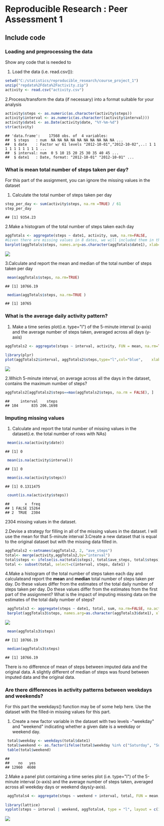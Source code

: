 Reproducible Research : Peer Assessment 1
================

Include code
------------

### **Loading and preprocessing the data**

Show any code that is needed to
1. Load the data (i.e. read.csv()):

``` r
setwd("C:/statistics/reproducible_research/course_project_1")
unzip("repdata%2Fdata%2Factivity.zip")
activity <- read.csv("activity.csv")
```

2.Process/transform the data (if necessary) into a format suitable for your analysis

``` r
activity$steps <- as.numeric(as.character(activity$steps))
activity$interval <- as.numeric(as.character((activity$interval)))
activity$date1 <- as.Date(activity$date, "%Y-%m-%d")
str(activity)
```

    ## 'data.frame':    17568 obs. of  4 variables:
    ##  $ steps   : num  NA NA NA NA NA NA NA NA NA NA ...
    ##  $ date    : Factor w/ 61 levels "2012-10-01","2012-10-02",..: 1 1 1 1 1 1 1 1 1 1 ...
    ##  $ interval: num  0 5 10 15 20 25 30 35 40 45 ...
    ##  $ date1   : Date, format: "2012-10-01" "2012-10-01" ...

### **What is mean total number of steps taken per day?**

For this part of the assignment, you can ignore the missing values in the dataset
1. Calculate the total number of steps taken per day

``` r
step_per_day <- sum(activity$steps, na.rm =TRUE) / 61 
step_per_day
```

    ## [1] 9354.23

2.Make a histogram of the total number of steps taken each day

``` r
aggTotals <- aggregate(steps ~ date1, activity, sum, na.rm=FALSE,       na.action=NULL )
#Given there are missing values in 8 dates, we will included them in the aggTotals  
barplot(aggTotals$steps, names.arg=as.character(aggTotals$date1), xlab="Date", ylab="Number of steps", main="Total Number of Steps Taken Each Day ")
```

![](instructions_fig/unnamed-chunk-4-1.png)

3.Calculate and report the mean and median of the total number of steps taken per day

``` r
 mean(aggTotals$steps, na.rm=TRUE) 
```

    ## [1] 10766.19

``` r
 median(aggTotals$steps, na.rm=TRUE )
```

    ## [1] 10765

### **What is the average daily activity pattern?**

1.  Make a time series plot(i.e. type="l") of the 5-minute interval (x-axis) and the average number of steps taken, averaged across all days (y-axis)

``` r
aggTotals2 <- aggregate(steps ~ interval, activity, FUN = mean, na.rm=TRUE)
 
library(plyr)
plot(aggTotals2$interval, aggTotals2$steps,type="l",col="blue",    xlab="Five Minute Interval", ylab="Number of steps",main="5-minute interval and the average number of steps taken across all days")
```

![](instructions_fig/unnamed-chunk-6-1.png)

2.Which 5-minute interval, on average across all the days in the dataset, contains the maximum number of steps?

``` r
aggTotals2[aggTotals2$steps==max(aggTotals2$steps, na.rm = FALSE), ]
```

    ##     interval    steps
    ## 104      835 206.1698

### **Imputing missing values**

1.  Calculate and report the total number of missing values in the dataset(i.e. the total number of rows with NAs)

``` r
 mean(is.na(activity$date))
```

    ## [1] 0

``` r
 mean(is.na(activity$interval))
```

    ## [1] 0

``` r
 mean(is.na(activity$steps))
```

    ## [1] 0.1311475

``` r
 count(is.na(activity$steps))
```

    ##       x  freq
    ## 1 FALSE 15264
    ## 2  TRUE  2304

2304 missing values in the dataset.

2.Devise a strategy for filling in all of the missing values in the dataset. I will use the mean for that 5-minute interval
3.Create a new dataset that is equal to the original dataset but with the missing data filled in.

``` r
aggTotals2 <-setnames(aggTotals2, 2, "ave_steps")
total<- merge(activity,aggTotals2,by="interval") 
total$steps <- ifelse(is.na(total$steps), total$ave_steps, total$steps)
total <- subset(total, select=c(interval, steps, date1) )
```

4.Make a histogram of the total number of steps taken each day and calculateand report the **mean** and **median** total number of steps taken per day. Do these values differ from the estimates of the total daily number of steps taken per day. Do these values differ from the estimates from the first part of the assignment? What is the impact of imputing missing data on the estimates of the total daily number of steps?

``` r
 aggTotals3 <- aggregate(steps ~ date1, total, sum, na.rm=FALSE, na.action=NULL )
 barplot(aggTotals3$steps, names.arg=as.character(aggTotals3$date1), xlab="Date", ylab="Number of steps", main="Total Number of Steps Taken Each Day")
```

![](instructions_fig/unnamed-chunk-10-1.png)

``` r
 mean(aggTotals3$steps) 
```

    ## [1] 10766.19

``` r
 median(aggTotals3$steps)
```

    ## [1] 10766.19

There is no difference of mean of steps between imputed data and the original data. A slightly different of median of steps was found between imputed data and the original data.

### **Are there differences in activity patterns between weekdays and weekends?**

For this part the weekdays() function may be of some help here. Use the dataset with the filled-in missing values for this part.
1. Create a new factor variable in the dataset with two levels -"weekday" and "weekend" indicating whether a given date is a weekday or weekend day.

``` r
 total$weekday <- weekdays(total$date1)
 total$weekend <- as.factor(ifelse(total$weekday %in% c("Saturday", "Sunday"), "yes", "no"))
 table(total$weekend)
```

    ## 
    ##    no   yes 
    ## 12960  4608

2.Make a panel plot containing a time series plot (i.e. type="l") of the 5-minute interval (x-axis) and the average number of steps taken, averaged across all weekday days or weekend days(y-axis).

``` r
 aggTotals4 <- aggregate(steps ~ weekend + interval, total, FUN = mean, na.rm=TRUE)
 
library(lattice)
xyplot(steps ~ interval | weekend, aggTotals4, type = "l", layout = c(1, 2), xlab = "Five Minute Interval", ylab = "Number of steps", main="The average number of steps taken across weekday")
```

![](instructions_fig/unnamed-chunk-12-1.png)
